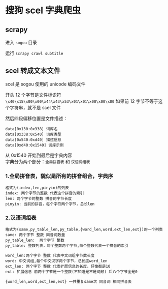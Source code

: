 # 搜狗 scel 字典爬虫

## scrapy

进入 `sogou` 目录

运行 `scrapy crawl subtitle`

## scel 转成文本文件

scel 是 sogou 使用的 unicode 编码文件

开头 12 个字节是文件标识符 `\x40\x15\x00\x00\x44\x43\x53\x01\x01\x00\x00\x00` 如果前 12 字节不等于这个字符串，就不是 scel 文件

然后四段偏移位置是文件描述：

	data[0x130:0x338] 词库名
	data[0x338:0x540] 词库类型
	data[0x540:0xd40] 描述信息
	data[0xd40:0x1540] 词库示例
	
从 0x1540 开始到最后是字典内容  
字典分为两个部分：`全局拼音表` 和 `汉语词组表`

### 1.全局拼音表，貌似是所有的拼音组合，字典序
	格式为(index,len,pinyin)的列表
	index: 两个字节的整数 代表这个拼音的索引
	len: 两个字节的整数 拼音的字节长度
	pinyin: 当前的拼音，每个字符两个字节，总长len
	
### 2.汉语词组表
	格式为(same,py_table_len,py_table,{word_len,word,ext_len,ext})的一个列表
	same: 两个字节 整数 同音词数量
	py_table_len:  两个字节 整数
	py_table: 整数列表，每个整数两个字节,每个整数代表一个拼音的索引
	
	word_len:两个字节 整数 代表中文词组字节数长度
	word: 中文词组,每个中文汉字两个字节，总长度word_len
	ext_len: 两个字节 整数 代表扩展信息的长度，好像都是10
	ext: 扩展信息 前两个字节是一个整数(不知道是不是词频) 后八个字节全是0
	
	{word_len,word,ext_len,ext} 一共重复same次 同音词 相同拼音表